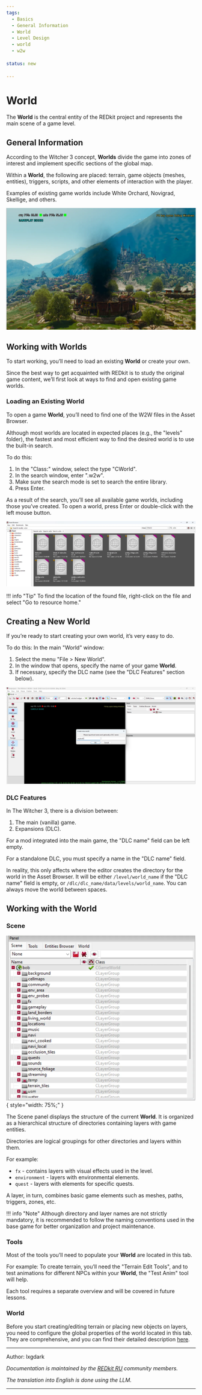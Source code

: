 ```yaml
---
tags:
  - Basics
  - General Information
  - World
  - Level Design
  - world
  - w2w

status: new

---
```


# World
The **World** is the central entity of the REDkit project and 
represents the main scene of a game level.

## General Information

According to the Witcher 3 concept, **Worlds** divide the game into zones of interest and 
implement specific sections of the global map.

Within a **World**, the following are placed: terrain, game objects (meshes, entities), triggers, 
scripts, and other elements of interaction with the player.

Examples of existing game worlds include White Orchard, Novigrad, Skellige, and others.

![World_LoadedWorld.webp](../../../../assets/images/unnoficial_docs/base/world/World_LoadedWorld.webp)

## Working with Worlds
To start working, you’ll need to load an existing **World** or create your own.

Since the best way to get acquainted with REDkit is to study the original game content, 
we’ll first look at ways to find and open existing game worlds.

### Loading an Existing World
To open a game **World**, you’ll need to find one of the W2W files in the Asset Browser.

Although most worlds are located in expected places (e.g., the "levels" folder), 
the fastest and most efficient way to find the desired world is to use the built-in search.

To do this:

1. In the "Class:" window, select the type "CWorld".
2. In the search window, enter ".w2w".
3. Make sure the search mode is set to search the entire library.
4. Press Enter.

As a result of the search, you’ll see all available game worlds, including those you’ve created. 
To open a world, press Enter or double-click with the left mouse button.

![World_SearchWorld.webp](../../../../assets/images/unnoficial_docs/base/world/World_SearchWorld.webp)

!!! info "Tip"
    To find the location of the found file, 
    right-click on the file and select "Go to resource home."

## Creating a New World
If you’re ready to start creating your own world, it’s very easy to do.

To do this:
In the main "World" window:

1. Select the menu "File > New World".
2. In the window that opens, specify the name of your game **World**.
3. If necessary, specify the DLC name (see the "DLC Features" section below).

![World_OpenCreatedWorld.webp](../../../../assets/images/unnoficial_docs/base/world/World_OpenCreatedWorld.webp)

### DLC Features

In The Witcher 3, there is a division between:

1. The main (vanilla) game.
2. Expansions (DLC).

For a mod integrated into the main game, the "DLC name" field can be left empty.

For a standalone DLC, you must specify a name in the "DLC name" field.

In reality, this only affects where the editor creates the directory for the world in the Asset Browser. 
It will be either `/level/world_name` if the "DLC name" field is empty, 
or `/dlc/dlc_name/data/levels/world_name`.
You can always move the world between spaces.

## Working with the World

### Scene

![World_Scene.webp](../../../../assets/images/unnoficial_docs/base/world/World_Scene.webp){ style="width: 75%;" }

The Scene panel displays the structure of the current **World**. 
It is organized as a hierarchical structure of directories 
containing layers with game entities.

Directories are logical groupings for other directories and layers within them.

For example:

- `fx` - contains layers with visual effects used in the level.
- `environment` - layers with environmental elements.
- `quest` - layers with elements for specific quests.

A layer, in turn, combines basic game elements such as meshes, paths, 
triggers, zones, etc.

[//]: # (More about layers and working with them)

!!! info "Note"
    Although directory and layer names are not strictly mandatory, 
    it is recommended to follow the naming conventions 
    used in the base game for better organization and project maintenance.

### Tools
Most of the tools you’ll need to populate your **World** are located in this tab.

For example: To create terrain, you’ll need the "Terrain Edit Tools", 
and to test animations for different NPCs within your **World**, the "Test Anim" tool will help.

Each tool requires a separate overview and will be covered in future lessons.

### World

Before you start creating/editing terrain 
or placing new objects on layers, you need to configure the global properties of the world located in this tab.
They are comprehensive, and you can find their detailed description [here](../../references/world/world_params.md).

***
Author: lxgdark

*Documentation is maintained by the [REDkit RU](https://discord.gg/kRTEy8KcNa) community members.*

_The translation into English is done using the LLM._
***
